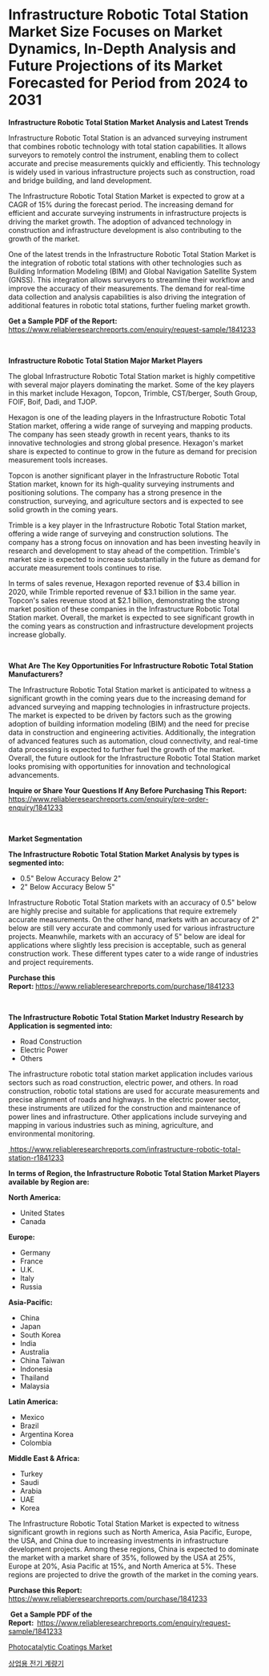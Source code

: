 <p><h1>Infrastructure Robotic Total Station Market Size Focuses on Market Dynamics, In-Depth Analysis and Future Projections of its Market Forecasted for Period from 2024 to 2031</h1></p><p><strong>Infrastructure Robotic Total Station Market Analysis and Latest Trends</strong></p>
<p><p>Infrastructure Robotic Total Station is an advanced surveying instrument that combines robotic technology with total station capabilities. It allows surveyors to remotely control the instrument, enabling them to collect accurate and precise measurements quickly and efficiently. This technology is widely used in various infrastructure projects such as construction, road and bridge building, and land development.</p><p>The Infrastructure Robotic Total Station Market is expected to grow at a CAGR of 15% during the forecast period. The increasing demand for efficient and accurate surveying instruments in infrastructure projects is driving the market growth. The adoption of advanced technology in construction and infrastructure development is also contributing to the growth of the market.</p><p>One of the latest trends in the Infrastructure Robotic Total Station Market is the integration of robotic total stations with other technologies such as Building Information Modeling (BIM) and Global Navigation Satellite System (GNSS). This integration allows surveyors to streamline their workflow and improve the accuracy of their measurements. The demand for real-time data collection and analysis capabilities is also driving the integration of additional features in robotic total stations, further fueling market growth.</p></p>
<p><strong>Get a Sample PDF of the Report:&nbsp;</strong> <a href="https://www.reliableresearchreports.com/enquiry/request-sample/1841233">https://www.reliableresearchreports.com/enquiry/request-sample/1841233</a></p>
<p>&nbsp;</p>
<p><strong>Infrastructure Robotic Total Station Major Market Players</strong></p>
<p><p>The global Infrastructure Robotic Total Station market is highly competitive with several major players dominating the market. Some of the key players in this market include Hexagon, Topcon, Trimble, CST/berger, South Group, FOIF, Boif, Dadi, and TJOP.</p><p>Hexagon is one of the leading players in the Infrastructure Robotic Total Station market, offering a wide range of surveying and mapping products. The company has seen steady growth in recent years, thanks to its innovative technologies and strong global presence. Hexagon's market share is expected to continue to grow in the future as demand for precision measurement tools increases.</p><p>Topcon is another significant player in the Infrastructure Robotic Total Station market, known for its high-quality surveying instruments and positioning solutions. The company has a strong presence in the construction, surveying, and agriculture sectors and is expected to see solid growth in the coming years.</p><p>Trimble is a key player in the Infrastructure Robotic Total Station market, offering a wide range of surveying and construction solutions. The company has a strong focus on innovation and has been investing heavily in research and development to stay ahead of the competition. Trimble's market size is expected to increase substantially in the future as demand for accurate measurement tools continues to rise.</p><p>In terms of sales revenue, Hexagon reported revenue of $3.4 billion in 2020, while Trimble reported revenue of $3.1 billion in the same year. Topcon's sales revenue stood at $2.1 billion, demonstrating the strong market position of these companies in the Infrastructure Robotic Total Station market. Overall, the market is expected to see significant growth in the coming years as construction and infrastructure development projects increase globally.</p></p>
<p>&nbsp;</p>
<p><strong>What Are The Key Opportunities For Infrastructure Robotic Total Station Manufacturers?</strong></p>
<p><p>The Infrastructure Robotic Total Station market is anticipated to witness a significant growth in the coming years due to the increasing demand for advanced surveying and mapping technologies in infrastructure projects. The market is expected to be driven by factors such as the growing adoption of building information modeling (BIM) and the need for precise data in construction and engineering activities. Additionally, the integration of advanced features such as automation, cloud connectivity, and real-time data processing is expected to further fuel the growth of the market. Overall, the future outlook for the Infrastructure Robotic Total Station market looks promising with opportunities for innovation and technological advancements.</p></p>
<p><strong>Inquire or Share Your Questions If Any Before Purchasing This Report:</strong> <a href="https://www.reliableresearchreports.com/enquiry/pre-order-enquiry/1841233">https://www.reliableresearchreports.com/enquiry/pre-order-enquiry/1841233</a></p>
<p>&nbsp;</p>
<p><strong>Market Segmentation</strong></p>
<p><strong>The Infrastructure Robotic Total Station Market Analysis by types is segmented into:</strong></p>
<p><ul><li>0.5" Below Accuracy Below 2"</li><li>2" Below Accuracy Below 5"</li></ul></p>
<p><p>Infrastructure Robotic Total Station markets with an accuracy of 0.5" below are highly precise and suitable for applications that require extremely accurate measurements. On the other hand, markets with an accuracy of 2" below are still very accurate and commonly used for various infrastructure projects. Meanwhile, markets with an accuracy of 5" below are ideal for applications where slightly less precision is acceptable, such as general construction work. These different types cater to a wide range of industries and project requirements.</p></p>
<p><strong>Purchase this Report:&nbsp;</strong><a href="https://www.reliableresearchreports.com/purchase/1841233">https://www.reliableresearchreports.com/purchase/1841233</a></p>
<p>&nbsp;</p>
<p><strong>The Infrastructure Robotic Total Station Market Industry Research by Application is segmented into:</strong></p>
<p><ul><li>Road Construction</li><li>Electric Power</li><li>Others</li></ul></p>
<p><p>The infrastructure robotic total station market application includes various sectors such as road construction, electric power, and others. In road construction, robotic total stations are used for accurate measurements and precise alignment of roads and highways. In the electric power sector, these instruments are utilized for the construction and maintenance of power lines and infrastructure. Other applications include surveying and mapping in various industries such as mining, agriculture, and environmental monitoring.</p></p>
<p><a href="https://www.reliableresearchreports.com/infrastructure-robotic-total-station-r1841233">&nbsp;https://www.reliableresearchreports.com/infrastructure-robotic-total-station-r1841233</a></p>
<p><strong>In terms of Region, the Infrastructure Robotic Total Station Market Players available by Region are:</strong></p>
<p>
    <p> <strong> North America: </strong>
        <ul>
            <li>United States</li>
            <li>Canada</li>
        </ul>
        </p> 
    <p> <strong> Europe: </strong>
        <ul>
            <li>Germany</li>
            <li>France</li>
            <li>U.K.</li>
            <li>Italy</li>
            <li>Russia</li>
        </ul>
        </p> 
    <p> <strong> Asia-Pacific: </strong>
        <ul>
            <li>China</li>
            <li>Japan</li>
            <li>South Korea</li>
            <li>India</li>
            <li>Australia</li>
            <li>China Taiwan</li>
            <li>Indonesia</li>
            <li>Thailand</li>
            <li>Malaysia</li>
        </ul>
        </p> 
    <p> <strong> Latin America: </strong>
        <ul>
            <li>Mexico</li>
            <li>Brazil</li>
            <li>Argentina Korea</li>
            <li>Colombia</li>
        </ul>
        </p> 
    <p> <strong> Middle East & Africa: </strong>
        <ul>
            <li>Turkey</li>
            <li>Saudi</li>
            <li>Arabia</li>
            <li>UAE</li>
            <li>Korea</li>
        </ul>
    </p>
    </p>
<p><p>The Infrastructure Robotic Total Station Market is expected to witness significant growth in regions such as North America, Asia Pacific, Europe, the USA, and China due to increasing investments in infrastructure development projects. Among these regions, China is expected to dominate the market with a market share of 35%, followed by the USA at 25%, Europe at 20%, Asia Pacific at 15%, and North America at 5%. These regions are projected to drive the growth of the market in the coming years.</p></p>
<p><strong>Purchase this Report: </strong><a href="https://www.reliableresearchreports.com/purchase/1841233">https://www.reliableresearchreports.com/purchase/1841233</a></p>
<p>&nbsp;<strong>Get a Sample PDF of the Report:&nbsp;&nbsp;</strong><a href="https://www.reliableresearchreports.com/enquiry/request-sample/1841233">https://www.reliableresearchreports.com/enquiry/request-sample/1841233</a></p>
<p><strong></strong></p>
<p><p><a href="https://meowing-canidae-761.notion.site/Photocatalytic-Coatings-Market-The-Key-To-Successful-Business-Strategy-Forecast-Till-2031-bc60efde7c06414f98c5d81180f12c6d">Photocatalytic Coatings Market</a></p><p><a href="https://medium.com/@minimini78678/%EC%83%81%EC%97%85%EC%9A%A9-%EC%A0%84%EA%B8%B0-%EA%B3%84%EB%9F%89%EA%B8%B0-%EC%8B%9C%EC%9E%A5-%EC%A7%80%ED%91%9C-%ED%95%B4%EB%8F%85-%EC%8B%9C%EC%9E%A5-%EC%A0%90%EC%9C%A0%EC%9C%A8-%ED%8A%B8%EB%A0%8C%EB%93%9C-%EB%B0%8F-%EC%84%B1%EC%9E%A5-%EC%96%91%EC%83%81-11cd1621609b">상업용 전기 계량기</a></p></p>